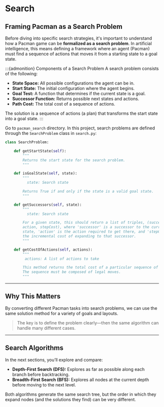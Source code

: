# Search

## Framing Pacman as a Search Problem

Before diving into specific search strategies, it's important to understand how a Pacman game can be **formalized as a search problem**. In artificial intelligence, this means defining a framework where an agent (Pacman) must find a sequence of actions that moves it from a starting state to a goal state.

:::{admonition} Components of a Search Problem
A search problem consists of the following:

- **State Space:** All possible configurations the agent can be in.
- **Start State:** The initial configuration where the agent begins.
- **Goal Test:** A function that determines if the current state is a goal.
- **Successor Function:** Returns possible next states and actions.
- **Path Cost:** The total cost of a sequence of actions.

The solution is a sequence of actions (a plan) that transforms the start state into a goal state.
:::

Go to `pacman_search` directory.
In this project, search problems are defined through the `SearchProblem` class in `search.py`:

```python
class SearchProblem:

    def getStartState(self):
        """
        Returns the start state for the search problem.
        """

    def isGoalState(self, state):
        """
          state: Search state

        Returns True if and only if the state is a valid goal state.
        """

    def getSuccessors(self, state):
        """
          state: Search state

        For a given state, this should return a list of triples, (successor,
        action, stepCost), where 'successor' is a successor to the current
        state, 'action' is the action required to get there, and 'stepCost' is
        the incremental cost of expanding to that successor.
        """

    def getCostOfActions(self, actions):
        """
         actions: A list of actions to take

        This method returns the total cost of a particular sequence of actions.
        The sequence must be composed of legal moves.
        """
```

---

## Why This Matters

By converting different Pacman tasks into search problems, we can use the same solution method for a variety of goals and layouts.

> The key is to define the problem clearly—then the same algorithm can handle many different cases.

---

## Search Algorithms

In the next sections, you’ll explore and compare:

- **Depth-First Search (DFS):** Explores as far as possible along each branch before backtracking.
- **Breadth-First Search (BFS):** Explores all nodes at the current depth before moving to the next level.

Both algorithms generate the same search tree, but the order in which they expand nodes (and the solutions they find) can be very different.

